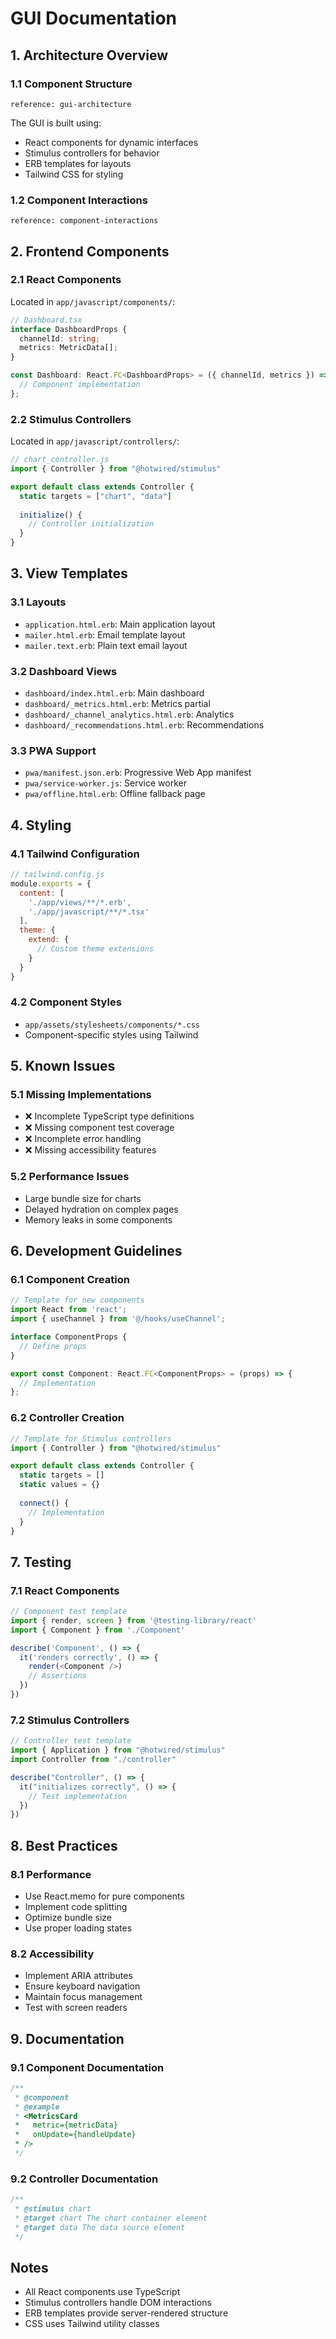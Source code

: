 # GUI Documentation

## 1. Architecture Overview

### 1.1 Component Structure
```mermaid
reference: gui-architecture
```

The GUI is built using:
- React components for dynamic interfaces
- Stimulus controllers for behavior
- ERB templates for layouts
- Tailwind CSS for styling

### 1.2 Component Interactions
```mermaid
reference: component-interactions
```

## 2. Frontend Components

### 2.1 React Components
Located in `app/javascript/components/`:
```typescript
// Dashboard.tsx
interface DashboardProps {
  channelId: string;
  metrics: MetricData[];
}

const Dashboard: React.FC<DashboardProps> = ({ channelId, metrics }) => {
  // Component implementation
};
```

### 2.2 Stimulus Controllers
Located in `app/javascript/controllers/`:
```javascript
// chart_controller.js
import { Controller } from "@hotwired/stimulus"

export default class extends Controller {
  static targets = ["chart", "data"]
  
  initialize() {
    // Controller initialization
  }
}
```

## 3. View Templates

### 3.1 Layouts
- `application.html.erb`: Main application layout
- `mailer.html.erb`: Email template layout
- `mailer.text.erb`: Plain text email layout

### 3.2 Dashboard Views
- `dashboard/index.html.erb`: Main dashboard
- `dashboard/_metrics.html.erb`: Metrics partial
- `dashboard/_channel_analytics.html.erb`: Analytics
- `dashboard/_recommendations.html.erb`: Recommendations

### 3.3 PWA Support
- `pwa/manifest.json.erb`: Progressive Web App manifest
- `pwa/service-worker.js`: Service worker
- `pwa/offline.html.erb`: Offline fallback page

## 4. Styling

### 4.1 Tailwind Configuration
```javascript
// tailwind.config.js
module.exports = {
  content: [
    './app/views/**/*.erb',
    './app/javascript/**/*.tsx'
  ],
  theme: {
    extend: {
      // Custom theme extensions
    }
  }
}
```

### 4.2 Component Styles
- `app/assets/stylesheets/components/*.css`
- Component-specific styles using Tailwind

## 5. Known Issues

### 5.1 Missing Implementations
- ❌ Incomplete TypeScript type definitions
- ❌ Missing component test coverage
- ❌ Incomplete error handling
- ❌ Missing accessibility features

### 5.2 Performance Issues
- Large bundle size for charts
- Delayed hydration on complex pages
- Memory leaks in some components

## 6. Development Guidelines

### 6.1 Component Creation
```typescript
// Template for new components
import React from 'react';
import { useChannel } from '@/hooks/useChannel';

interface ComponentProps {
  // Define props
}

export const Component: React.FC<ComponentProps> = (props) => {
  // Implementation
};
```

### 6.2 Controller Creation
```javascript
// Template for Stimulus controllers
import { Controller } from "@hotwired/stimulus"

export default class extends Controller {
  static targets = []
  static values = {}
  
  connect() {
    // Implementation
  }
}
```

## 7. Testing

### 7.1 React Components
```typescript
// Component test template
import { render, screen } from '@testing-library/react'
import { Component } from './Component'

describe('Component', () => {
  it('renders correctly', () => {
    render(<Component />)
    // Assertions
  })
})
```

### 7.2 Stimulus Controllers
```javascript
// Controller test template
import { Application } from "@hotwired/stimulus"
import Controller from "./controller"

describe("Controller", () => {
  it("initializes correctly", () => {
    // Test implementation
  })
})
```

## 8. Best Practices

### 8.1 Performance
- Use React.memo for pure components
- Implement code splitting
- Optimize bundle size
- Use proper loading states

### 8.2 Accessibility
- Implement ARIA attributes
- Ensure keyboard navigation
- Maintain focus management
- Test with screen readers

## 9. Documentation

### 9.1 Component Documentation
```typescript
/**
 * @component
 * @example
 * <MetricsCard 
 *   metric={metricData}
 *   onUpdate={handleUpdate}
 * />
 */
```

### 9.2 Controller Documentation
```javascript
/**
 * @stimulus chart
 * @target chart The chart container element
 * @target data The data source element
 */
```

## Notes
- All React components use TypeScript
- Stimulus controllers handle DOM interactions
- ERB templates provide server-rendered structure
- CSS uses Tailwind utility classes